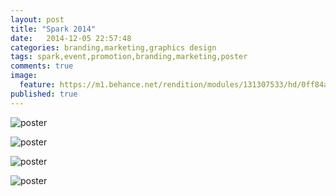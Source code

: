 ```yaml
---
layout: post
title: "Spark 2014"
date:   2014-12-05 22:57:48
categories: branding,marketing,graphics design
tags: spark,event,promotion,branding,marketing,poster
comments: true
image:
  feature: https://m1.behance.net/rendition/modules/131307533/hd/0ff84a51cb17dcef9e8da42cb1780039.jpg
published: true
---
```


![poster](https://m1.behance.net/rendition/modules/131307533/hd/0ff84a51cb17dcef9e8da42cb1780039.jpg)

![poster](https://m1.behance.net/rendition/modules/131307531/hd/22f2c665a7cce59f074cf3a24d2ab040.jpg)

![poster](https://m1.behance.net/rendition/modules/131307535/hd/c1f8fde6d5978878c7a18376dc408f04.jpg)

![poster](https://m1.behance.net/rendition/modules/131307537/hd/65afb39604bf042a7cac9cf5e69a2858.jpg)
